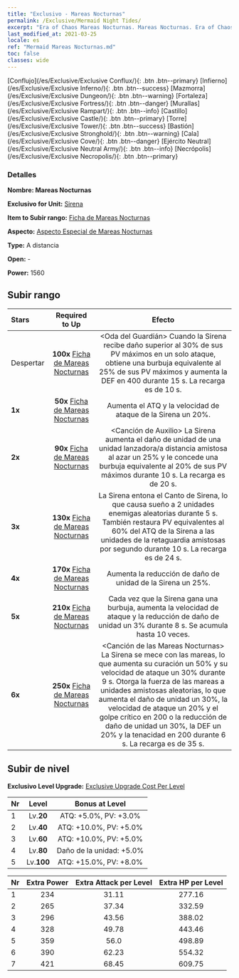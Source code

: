 ```yaml
---
title: "Exclusivo - Mareas Nocturnas"
permalink: /Exclusive/Mermaid Night Tides/
excerpt: "Era of Chaos Mareas Nocturnas. Mareas Nocturnas. Era of Chaos Exclusivo Mareas Nocturnas. Sirena Exclusivo."
last_modified_at: 2021-03-25
locale: es
ref: "Mermaid Mareas Nocturnas.md"
toc: false
classes: wide
---
```

 [Conflujo](/es/Exclusive/Exclusive Conflux/){: .btn .btn--primary} [Infierno](/es/Exclusive/Exclusive Inferno/){: .btn .btn--success} [Mazmorra](/es/Exclusive/Exclusive Dungeon/){: .btn .btn--warning} [Fortaleza](/es/Exclusive/Exclusive Fortress/){: .btn .btn--danger} [Murallas](/es/Exclusive/Exclusive Rampart/){: .btn .btn--info} [Castillo](/es/Exclusive/Exclusive Castle/){: .btn .btn--primary} [Torre](/es/Exclusive/Exclusive Tower/){: .btn .btn--success} [Bastión](/es/Exclusive/Exclusive Stronghold/){: .btn .btn--warning} [Cala](/es/Exclusive/Exclusive Cove/){: .btn .btn--danger} [Ejército Neutral](/es/Exclusive/Exclusive Neutral Army/){: .btn .btn--info} [Necrópolis](/es/Exclusive/Exclusive Necropolis/){: .btn .btn--primary} 

### Detalles
 **Nombre: Mareas Nocturnas** 

 **Exclusivo for Unit:** [Sirena](/es/units/Mermaid/) 

 **Item to Subir rango:** [Ficha de Mareas Nocturnas](/es/Items/con_1004/)

 **Aspecto:** [Aspecto Especial de Mareas Nocturnas](/es/Items/con_672/)

 **Type:** A distancia

 **Open:** -

 **Power:** 1560

## Subir rango

  |     Stars    |  Required to Up | Efecto |
  |:-------------|:---------------:|:---------------:|
  |  Despertar  | **100x** [Ficha de Mareas Nocturnas](/es/Items/con_1004/) | <Oda del Guardián> Cuando la Sirena recibe daño superior al 30% de sus PV máximos en un solo ataque, obtiene una burbuja equivalente al 25% de sus PV máximos y aumenta la DEF en 400 durante 15 s. La recarga es de 10 s. |
  | **1x** <i class="fas fa-star"/> | **50x** [Ficha de Mareas Nocturnas](/es/Items/con_1004/) | Aumenta el ATQ y la velocidad de ataque de la Sirena un 20%. |
  | **2x** <i class="fas fa-star"/> | **90x** [Ficha de Mareas Nocturnas](/es/Items/con_1004/) | <Canción de Auxilio> La Sirena aumenta el daño de unidad de una unidad lanzadora/a distancia amistosa al azar un 25% y le concede una burbuja equivalente al 20% de sus PV máximos durante 10 s. La recarga es de 20 s. |
  | **3x** <i class="fas fa-star"/> | **130x** [Ficha de Mareas Nocturnas](/es/Items/con_1004/) | <Canto de Sirena> La Sirena entona el Canto de Sirena, lo que causa sueño a 2 unidades enemigas aleatorias durante 5 s. También restaura PV equivalentes al 60% del ATQ de la Sirena a las unidades de la retaguardia amistosas por segundo durante 10 s. La recarga es de 24 s. |
  | **4x** <i class="fas fa-star"/> | **170x** [Ficha de Mareas Nocturnas](/es/Items/con_1004/) | Aumenta la reducción de daño de unidad de la Sirena un 25%. |
  | **5x** <i class="fas fa-star"/> | **210x** [Ficha de Mareas Nocturnas](/es/Items/con_1004/) | Cada vez que la Sirena gana una burbuja, aumenta la velocidad de ataque y la reducción de daño de unidad un 3% durante 8 s. Se acumula hasta 10 veces. |
  | **6x** <i class="fas fa-star"/> | **250x** [Ficha de Mareas Nocturnas](/es/Items/con_1004/) | <Canción de las Mareas Nocturnas> La Sirena se mece con las mareas, lo que aumenta su curación un 50% y su velocidad de ataque un 30% durante 9 s. Otorga la fuerza de las mareas a unidades amistosas aleatorias, lo que aumenta el daño de unidad un 30%, la velocidad de ataque un 20% y el golpe crítico en 200 o la reducción de daño de unidad un 30%, la DEF un 20% y la tenacidad en 200 durante 6 s. La recarga es de 35 s. |


## Subir de nivel
 **Exclusivo Level Upgrade:** [Exclusive Upgrade Cost Per Level](/Exclusive/ExclusiveUpgradeCostPerLevel/)

  |  Nr  |   Level  | Bonus at Level |
  |:-----|:--------:|:--------------:|
  | 1 | Lv.**20** | ATQ: +5.0%, PV: +3.0% |
  | 2 | Lv.**40** | ATQ: +10.0%, PV: +5.0% |
  | 3 | Lv.**60** | ATQ: +10.0%, PV: +5.0% |
  | 4 | Lv.**80** | Daño de la unidad: +5.0% |
  | 5 | Lv.**100** | ATQ: +15.0%, PV: +8.0% |


  |  Nr  |  Extra Power | Extra Attack per Level | Extra HP per Level |
  |:-----|:--------:|:--------:|:--------:|
  | 1 | 234 | 31.11 | 277.16 |
  | 2 | 265 | 37.34 | 332.59 |
  | 3 | 296 | 43.56 | 388.02 |
  | 4 | 328 | 49.78 | 443.46 |
  | 5 | 359 | 56.0 | 498.89 |
  | 6 | 390 | 62.23 | 554.32 |
  | 7 | 421 | 68.45 | 609.75 |


